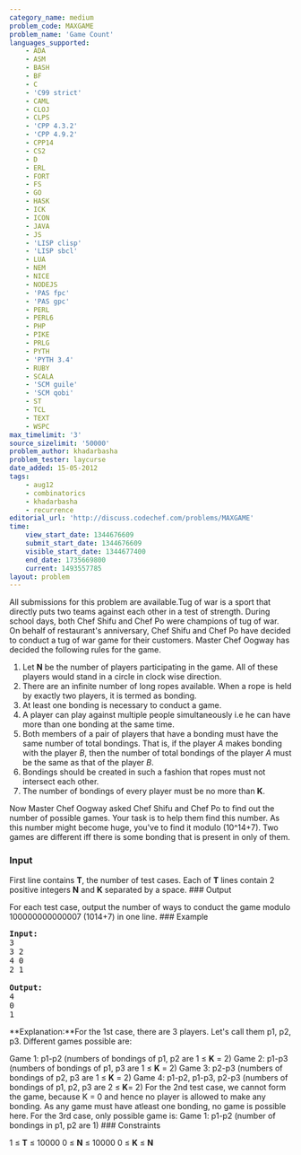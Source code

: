 ```yaml
---
category_name: medium
problem_code: MAXGAME
problem_name: 'Game Count'
languages_supported:
    - ADA
    - ASM
    - BASH
    - BF
    - C
    - 'C99 strict'
    - CAML
    - CLOJ
    - CLPS
    - 'CPP 4.3.2'
    - 'CPP 4.9.2'
    - CPP14
    - CS2
    - D
    - ERL
    - FORT
    - FS
    - GO
    - HASK
    - ICK
    - ICON
    - JAVA
    - JS
    - 'LISP clisp'
    - 'LISP sbcl'
    - LUA
    - NEM
    - NICE
    - NODEJS
    - 'PAS fpc'
    - 'PAS gpc'
    - PERL
    - PERL6
    - PHP
    - PIKE
    - PRLG
    - PYTH
    - 'PYTH 3.4'
    - RUBY
    - SCALA
    - 'SCM guile'
    - 'SCM qobi'
    - ST
    - TCL
    - TEXT
    - WSPC
max_timelimit: '3'
source_sizelimit: '50000'
problem_author: khadarbasha
problem_tester: laycurse
date_added: 15-05-2012
tags:
    - aug12
    - combinatorics
    - khadarbasha
    - recurrence
editorial_url: 'http://discuss.codechef.com/problems/MAXGAME'
time:
    view_start_date: 1344676609
    submit_start_date: 1344676609
    visible_start_date: 1344677400
    end_date: 1735669800
    current: 1493557785
layout: problem
---
```

All submissions for this problem are available.Tug of war is a sport that directly puts two teams against each other in a test of strength. During school days, both Chef Shifu and Chef Po were champions of tug of war. On behalf of restaurant's anniversary, Chef Shifu and Chef Po have decided to conduct a tug of war game for their customers. Master Chef Oogway has decided the following rules for the game.

1. Let **N** be the number of players participating in the game. All of these players would stand in a circle in clock wise direction.
2. There are an infinite number of long ropes available. When a rope is held by exactly two players, it is termed as bonding.
3. At least one bonding is necessary to conduct a game.
4. A player can play against multiple people simultaneously i.e he can have more than one bonding at the same time.
5. Both members of a pair of players that have a bonding must have the same number of total bondings. That is, if the player _A_ makes bonding with the player _B_, then the number of total bondings of the player _A_ must be the same as that of the player _B_.
6. Bondings should be created in such a fashion that ropes must not intersect each other.
7. The number of bondings of every player must be no more than **K**.

Now Master Chef Oogway asked Chef Shifu and Chef Po to find out the number of possible games. Your task is to help them find this number. As this number might become huge, you've to find it modulo (10^14+7). Two games are different iff there is some bonding that is present in only of them.

### Input

First line contains **T**, the number of test cases. Each of **T** lines contain 2 positive integers **N** and **K** separated by a space. ### Output

For each test case, output the number of ways to conduct the game modulo 100000000000007 (1014+7) in one line. ### Example

<pre>
<b>Input:</b>
3
3 2
4 0
2 1

<b>Output:</b>
4
0
1
</pre>**Explanation:**For the 1st case, there are 3 players. Let's call them p1, p2, p3. Different games possible are:
Game 1: p1-p2 (numbers of bondings of p1, p2 are 1 ≤ **K** = 2)
Game 2: p1-p3 (numbers of bondings of p1, p3 are 1 ≤ **K** = 2)
Game 3: p2-p3 (numbers of bondings of p2, p3 are 1 ≤ **K** = 2)
Game 4: p1-p2, p1-p3, p2-p3 (numbers of bondings of p1, p2, p3 are 2 ≤ **K**= 2) For the 2nd test case, we cannot form the game, because K = 0 and hence no player is allowed to make any bonding. As any game must have atleast one bonding, no game is possible here. For the 3rd case, only possible game is:
Game 1: p1-p2 (number of bondings in p1, p2 are 1) ### Constraints

1 ≤ **T** ≤ 10000 0 ≤ **N** ≤ 10000 0 ≤ **K** ≤ **N**
